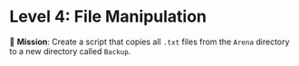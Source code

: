 # Level 4: File Manipulation

🎯 **Mission**: Create a script that copies all `.txt` files from the `Arena` directory to a new directory called `Backup`.
